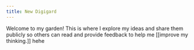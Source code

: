 ```yaml
---
title: New Digigard
---
```


Welcome to my garden! This is where I explore my ideas and share them publicly so others can read and provide feedback to help me [[improve my thinking.]] hehe

